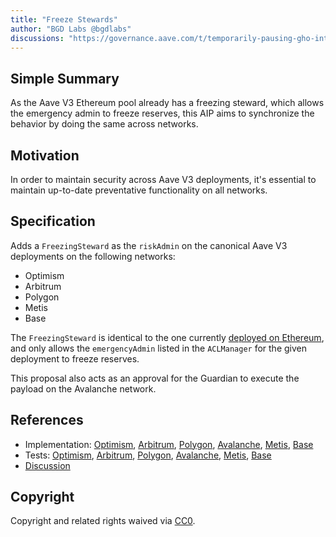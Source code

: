 ```yaml
---
title: "Freeze Stewards"
author: "BGD Labs @bgdlabs"
discussions: "https://governance.aave.com/t/temporarily-pausing-gho-integration-in-aave/14626/8"
---
```


## Simple Summary
As the Aave V3 Ethereum pool already has a freezing steward, which allows the emergency admin to freeze reserves, this AIP aims to synchronize the behavior by doing the same across networks. 

## Motivation
In order to maintain security across Aave V3 deployments, it's essential to maintain up-to-date preventative functionality on all networks.

## Specification
Adds a `FreezingSteward` as the `riskAdmin` on the canonical Aave V3 deployments on the following networks:

- Optimism
- Arbitrum
- Polygon
- Metis
- Base

The `FreezingSteward` is identical to the one currently [deployed on Ethereum](https://etherscan.io/address/0x2eE68ACb6A1319de1b49DC139894644E424fefD6#code), and only allows the `emergencyAdmin` listed in the `ACLManager` for the given deployment to freeze reserves.

This proposal also acts as an approval for the Guardian to execute the payload on the Avalanche network.

## References

- Implementation: [Optimism](https://github.com/bgd-labs/aave-proposals/blob/main/src/20230907_AaveV3_Multi_FreezeStewards/AaveV3_Optimism_FreezeStewards_20230907.sol), [Arbitrum](https://github.com/bgd-labs/aave-proposals/blob/main/src/20230907_AaveV3_Multi_FreezeStewards/AaveV3_Arbitrum_FreezeStewards_20230907.sol), [Polygon](https://github.com/bgd-labs/aave-proposals/blob/main/src/20230907_AaveV3_Multi_FreezeStewards/AaveV3_Polygon_FreezeStewards_20230907.sol), [Avalanche](https://github.com/bgd-labs/aave-proposals/blob/main/src/20230907_AaveV3_Multi_FreezeStewards/AaveV3_Avalanche_FreezeStewards_20230907.sol), [Metis](https://github.com/bgd-labs/aave-proposals/blob/main/src/20230907_AaveV3_Multi_FreezeStewards/AaveV3_Metis_FreezeStewards_20230907.sol), [Base](https://github.com/bgd-labs/aave-proposals/blob/main/src/20230907_AaveV3_Multi_FreezeStewards/AaveV3_Base_FreezeStewards_20230907.sol)
- Tests: [Optimism](https://github.com/bgd-labs/aave-proposals/blob/main/src/20230907_AaveV3_Multi_FreezeStewards/AaveV3_Optimism_FreezeStewards_20230907.t.sol), [Arbitrum](https://github.com/bgd-labs/aave-proposals/blob/main/src/20230907_AaveV3_Multi_FreezeStewards/AaveV3_Arbitrum_FreezeStewards_20230907.t.sol), [Polygon](https://github.com/bgd-labs/aave-proposals/blob/main/src/20230907_AaveV3_Multi_FreezeStewards/AaveV3_Polygon_FreezeStewards_20230907.t.sol), [Avalanche](https://github.com/bgd-labs/aave-proposals/blob/main/src/20230907_AaveV3_Multi_FreezeStewards/AaveV3_Avalanche_FreezeStewards_20230907.t.sol), [Metis](https://github.com/bgd-labs/aave-proposals/blob/main/src/20230907_AaveV3_Multi_FreezeStewards/AaveV3_Metis_FreezeStewards_20230907.t.sol), [Base](https://github.com/bgd-labs/aave-proposals/blob/main/src/20230907_AaveV3_Multi_FreezeStewards/AaveV3_Base_FreezeStewards_20230907.t.sol)
- [Discussion](https://governance.aave.com/t/temporarily-pausing-gho-integration-in-aave/14626/8)

## Copyright

Copyright and related rights waived via [CC0](https://creativecommons.org/publicdomain/zero/1.0/).

